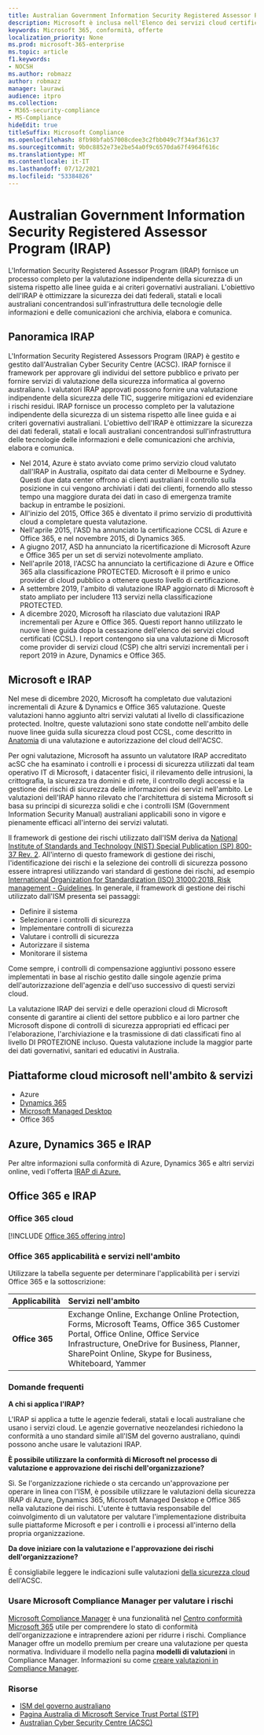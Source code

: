 ```yaml
---
title: Australian Government Information Security Registered Assessor Program (IRAP)
description: Microsoft è inclusa nell'Elenco dei servizi cloud certificati australiani sia per gli indicatori di limitazione della diffusione non classificata (DLM) che per i dati PROTETTI in base a una valutazione e certificazione IRAP da parte dell'Australian Cyber Security Centre (ACSC).
keywords: Microsoft 365, conformità, offerte
localization_priority: None
ms.prod: microsoft-365-enterprise
ms.topic: article
f1.keywords:
- NOCSH
ms.author: robmazz
author: robmazz
manager: laurawi
audience: itpro
ms.collection:
- M365-security-compliance
- MS-Compliance
hideEdit: true
titleSuffix: Microsoft Compliance
ms.openlocfilehash: 8fb98bfab57008cdee3c2fbb049c7f34af361c37
ms.sourcegitcommit: 9b0c8852e73e2be54a0f9c6570da67f4964f616c
ms.translationtype: MT
ms.contentlocale: it-IT
ms.lasthandoff: 07/12/2021
ms.locfileid: "53384826"
---
```

# <a name="australian-government-information-security-registered-assessor-program-irap"></a>Australian Government Information Security Registered Assessor Program (IRAP)

L'Information Security Registered Assessor Program (IRAP) fornisce un processo completo per la valutazione indipendente della sicurezza di un sistema rispetto alle linee guida e ai criteri governativi australiani. L'obiettivo dell'IRAP è ottimizzare la sicurezza dei dati federali, statali e locali australiani concentrandosi sull'infrastruttura delle tecnologie delle informazioni e delle comunicazioni che archivia, elabora e comunica.

## <a name="irap-overview"></a>Panoramica IRAP

L'Information Security Registered Assessors Program (IRAP) è gestito e gestito dall'Australian Cyber Security Centre (ACSC). IRAP fornisce il framework per approvare gli individui del settore pubblico e privato per fornire servizi di valutazione della sicurezza informatica al governo australiano. I valutatori IRAP approvati possono fornire una valutazione indipendente della sicurezza delle TIC, suggerire mitigazioni ed evidenziare i rischi residui. IRAP fornisce un processo completo per la valutazione indipendente della sicurezza di un sistema rispetto alle linee guida e ai criteri governativi australiani. L'obiettivo dell'IRAP è ottimizzare la sicurezza dei dati federali, statali e locali australiani concentrandosi sull'infrastruttura delle tecnologie delle informazioni e delle comunicazioni che archivia, elabora e comunica.

- Nel 2014, Azure è stato avviato come primo servizio cloud valutato dall'IRAP in Australia, ospitato dai data center di Melbourne e Sydney. Questi due data center offrono ai clienti australiani il controllo sulla posizione in cui vengono archiviati i dati dei clienti, fornendo allo stesso tempo una maggiore durata dei dati in caso di emergenza tramite backup in entrambe le posizioni.
- All'inizio del 2015, Office 365 è diventato il primo servizio di produttività cloud a completare questa valutazione.
- Nell'aprile 2015, l'ASD ha annunciato la certificazione CCSL di Azure e Office 365, e nel novembre 2015, di Dynamics 365.
- A giugno 2017, ASD ha annunciato la ricertificazione di Microsoft Azure e Office 365 per un set di servizi notevolmente ampliato.
- Nell'aprile 2018, l'ACSC ha annunciato la certificazione di Azure e Office 365 alla classificazione PROTECTED. Microsoft è il primo e unico provider di cloud pubblico a ottenere questo livello di certificazione.
- A settembre 2019, l'ambito di valutazione IRAP aggiornato di Microsoft è stato ampliato per includere 113 servizi nella classificazione PROTECTED.
- A dicembre 2020, Microsoft ha rilasciato due valutazioni IRAP incrementali per Azure e Office 365. Questi report hanno utilizzato le nuove linee guida dopo la cessazione dell'elenco dei servizi cloud certificati (CCSL). I report contengono sia una valutazione di Microsoft come provider di servizi cloud (CSP) che altri servizi incrementali per i report 2019 in Azure, Dynamics e Office 365.

## <a name="microsoft-and-irap"></a>Microsoft e IRAP

Nel mese di dicembre 2020, Microsoft ha completato due valutazioni incrementali di Azure & Dynamics e Office 365 valutazione. Queste valutazioni hanno aggiunto altri servizi valutati al livello di classificazione protected. Inoltre, queste valutazioni sono state condotte nell'ambito delle nuove linee guida sulla sicurezza cloud post CCSL, come descritto in [Anatomia](https://www.cyber.gov.au/acsc/government/cloud-security-guidance) di una valutazione e autorizzazione del cloud dell'ACSC.

Per ogni valutazione, Microsoft ha assunto un valutatore IRAP accreditato acSC che ha esaminato i controlli e i processi di sicurezza utilizzati dal team operativo IT di Microsoft, i datacenter fisici, il rilevamento delle intrusioni, la crittografia, la sicurezza tra domini e di rete, il controllo degli accessi e la gestione dei rischi di sicurezza delle informazioni dei servizi nell'ambito. Le valutazioni dell'IRAP hanno rilevato che l'architettura di sistema Microsoft si basa su principi di sicurezza solidi e che i controlli ISM (Government Information Security Manual) australiani applicabili sono in vigore e pienamente efficaci all'interno dei servizi valutati.

Il framework di gestione dei rischi utilizzato dall'ISM deriva da [National Institute of Standards and Technology (NIST) Special Publication (SP) 800-37 Rev. 2](https://csrc.nist.gov/publications/detail/sp/800-37/rev-2/final). All'interno di questo framework di gestione dei rischi, l'identificazione dei rischi e la selezione dei controlli di sicurezza possono essere intrapresi utilizzando vari standard di gestione dei rischi, ad esempio [International Organization for Standardization (ISO) 31000:2018, Risk management - Guidelines](https://www.iso.org/standard/65694.html). In generale, il framework di gestione dei rischi utilizzato dall'ISM presenta sei passaggi:

- Definire il sistema
- Selezionare i controlli di sicurezza
- Implementare controlli di sicurezza
- Valutare i controlli di sicurezza
- Autorizzare il sistema
- Monitorare il sistema

Come sempre, i controlli di compensazione aggiuntivi possono essere implementati in base al rischio gestito dalle singole agenzie prima dell'autorizzazione dell'agenzia e dell'uso successivo di questi servizi cloud.

La valutazione IRAP dei servizi e delle operazioni cloud di Microsoft consente di garantire ai clienti del settore pubblico e ai loro partner che Microsoft dispone di controlli di sicurezza appropriati ed efficaci per l'elaborazione, l'archiviazione e la trasmissione di dati classificati fino al livello DI PROTEZIONE incluso. Questa valutazione include la maggior parte dei dati governativi, sanitari ed educativi in Australia.

## <a name="microsoft-in-scope-cloud-platforms--services"></a>Piattaforme cloud microsoft nell'ambito & servizi

- Azure
- [Dynamics 365](https://aka.ms/d365-compliance-list)
- [Microsoft Managed Desktop](/microsoft-365/managed-desktop/intro/compliance)
- Office 365

## <a name="azure-dynamics-365-and-irap"></a>Azure, Dynamics 365 e IRAP

Per altre informazioni sulla conformità di Azure, Dynamics 365 e altri servizi online, vedi l'offerta [IRAP di Azure.](/azure/compliance/offerings/offering-australia-irap)

## <a name="office-365-and-irap"></a>Office 365 e IRAP

### <a name="office-365-cloud-environments"></a>Office 365 cloud

[!INCLUDE [Office 365 offering intro](../includes/o365-offering-introduction.md)]

### <a name="office-365-applicability-and-in-scope-services"></a>Office 365 applicabilità e servizi nell'ambito

Utilizzare la tabella seguente per determinare l'applicabilità per i servizi Office 365 e la sottoscrizione:

| **Applicabilità** | **Servizi nell'ambito** |
|:------------------|:----------------------|
| **Office 365** | Exchange Online, Exchange Online Protection, Forms, Microsoft Teams, Office 365 Customer Portal, Office Online, Office Service Infrastructure, OneDrive for Business, Planner, SharePoint Online, Skype for Business, Whiteboard, Yammer |

### <a name="frequently-asked-questions"></a>Domande frequenti

**A chi si applica l'IRAP?**

L'IRAP si applica a tutte le agenzie federali, statali e locali australiane che usano i servizi cloud. Le agenzie governative neozelandesi richiedono la conformità a uno standard simile all'ISM del governo australiano, quindi possono anche usare le valutazioni IRAP.

**È possibile utilizzare la conformità di Microsoft nel processo di valutazione e approvazione dei rischi dell'organizzazione?**

Sì. Se l'organizzazione richiede o sta cercando un'approvazione per operare in linea con l'ISM, è possibile utilizzare le valutazioni della sicurezza IRAP di Azure, Dynamics 365, Microsoft Managed Desktop e Office 365 nella valutazione dei rischi. L'utente è tuttavia responsabile del coinvolgimento di un valutatore per valutare l'implementazione distribuita sulle piattaforme Microsoft e per i controlli e i processi all'interno della propria organizzazione.

**Da dove iniziare con la valutazione e l'approvazione dei rischi dell'organizzazione?**

È consigliabile leggere le indicazioni sulle valutazioni [della sicurezza cloud](https://www.cyber.gov.au/acsc/government/cloud-security-guidance) dell'ACSC.

### <a name="use-microsoft-compliance-manager-to-assess-your-risk"></a>Usare Microsoft Compliance Manager per valutare i rischi

[Microsoft Compliance Manager](/microsoft-365/compliance/compliance-manager) è una funzionalità nel [Centro conformità Microsoft 365](/microsoft-365/compliance/microsoft-365-compliance-center) utile per comprendere lo stato di conformità dell'organizzazione e intraprendere azioni per ridurre i rischi. Compliance Manager offre un modello premium per creare una valutazione per questa normativa. Individuare il modello nella pagina **modelli di valutazioni** in Compliance Manager. Informazioni su come [creare valutazioni in Compliance Manager](/microsoft-365/compliance/compliance-manager-assessments).

### <a name="resources"></a>Risorse

- [ISM del governo australiano](https://acsc.gov.au/infosec/ism/index.htm)
- [Pagina Australia di Microsoft Service Trust Portal (STP)](https://aka.ms/au-irap)
- [Australian Cyber Security Centre (ACSC)](https://www.cyber.gov.au)
